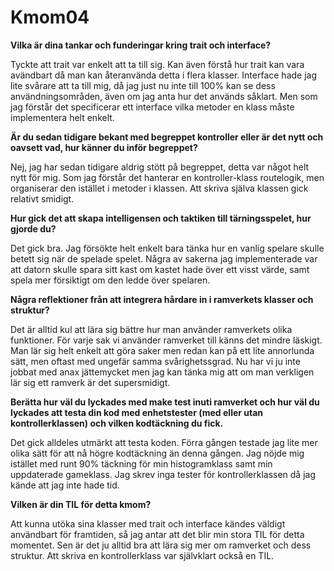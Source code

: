 ---
---
Kmom04
=========================


__Vilka är dina tankar och funderingar kring trait och interface?__

Tyckte att trait var enkelt att ta till sig. Kan även förstå hur trait kan vara avändbart då man kan återanvända detta i flera klasser. Interface hade jag lite svårare att ta till mig, då jag just nu inte till 100% kan se dess användningsområden, även om jag anta hur det används såklart. Men som jag förstår det specificerar ett interface vilka metoder en klass måste implementera helt enkelt.

__Är du sedan tidigare bekant med begreppet kontroller eller är det nytt och oavsett vad, hur känner du inför begreppet?__

Nej, jag har sedan tidigare aldrig stött på begreppet, detta var något helt nytt för mig. Som jag förstår det hanterar en kontroller-klass routelogik, men organiserar den istället i metoder i klassen. Att skriva själva klassen gick relativt smidigt.

__Hur gick det att skapa intelligensen och taktiken till tärningsspelet, hur gjorde du?__

Det gick bra. Jag försökte helt enkelt bara tänka hur en vanlig spelare skulle betett sig när de spelade spelet. Några av sakerna jag implementerade var att datorn skulle spara sitt kast om kastet hade över ett visst värde, samt spela mer försiktigt om den ledde över spelaren.

__Några reflektioner från att integrera hårdare in i ramverkets klasser och struktur?__

Det är alltid kul att lära sig bättre hur man använder ramverkets olika funktioner. För varje sak vi använder ramverket till känns det mindre läskigt. Man lär sig helt enkelt att göra saker men redan kan på ett lite annorlunda sätt, men oftast med ungefär samma svårighetssgrad. Nu har vi ju inte jobbat med anax jättemycket men jag kan tänka mig att om man verkligen lär sig ett ramverk är det supersmidigt.

__Berätta hur väl du lyckades med make test inuti ramverket och hur väl du lyckades att testa din kod med enhetstester (med eller utan kontrollerklassen) och vilken kodtäckning du fick.__

Det gick alldeles utmärkt att testa koden. Förra gången testade jag lite mer olika sätt för att nå högre kodtäckning än denna gången. Jag nöjde mig istället med runt 90% täckning för min histogramklass samt min uppdaterade gameklass. Jag skrev inga tester för kontrollerklassen då jag kände att jag inte hade tid.

__Vilken är din TIL för detta kmom?__

Att kunna utöka sina klasser med trait och interface kändes väldigt användbart för framtiden, så jag antar att det blir min stora TIL för detta momentet. Sen är det ju alltid bra att lära sig mer om ramverket och dess struktur. Att skriva en kontrollerklass var självklart också en TIL.
